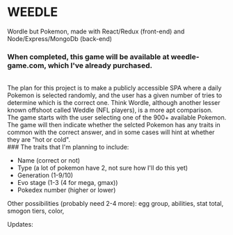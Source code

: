 # WEEDLE
Wordle but Pokemon, made with React/Redux (front-end) and Node/Express/MongoDb (back-end)
<br/>
### When completed, this game will be available at weedle-game.com, which I've already purchased.
<br/>
The plan for this project is to make a publicly accessible SPA where a daily Pokemon is selected randomly, and the user has a given number of tries to determine which is the correct one. Think Wordle, although another lesser known offshoot called Weddle (NFL players), is a more apt comparison.
<br/>
The game starts with the user selecting one of the 900+ available Pokemon. The game will then indicate whether the selcted Pokemon has any traits in common with the correct answer, and in some cases will hint at whether they are "hot or cold".
<br/>
### The traits that I'm planning to include:

- Name (correct or not)
- Type (a lot of pokemon have 2, not sure how I'll do this yet)
- Generation (1-9/10)
- Evo stage (1-3 (4 for mega, gmax))
- Pokedex number (higher or lower)

Other possibilities (probably need 2-4 more): egg group, abilities, stat total, smogon tiers, color, 

Updates: